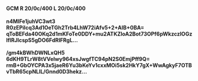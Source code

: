 #### GCM R 20/0c/400 L 20/0c/400
**n4MIFe1juhVC3wt3**<br/>**R0zEPiIcq3Ad1OeTGh2Trb4LhW72iAfv5+2+AIB+0BA=**<br/>**qToBEFda40OKq2d1mKFoTe0DDY+mu2ATKZloA2Bot73OPf6pWkzczIOGzlflRJIcspS5gDO6FdRIFRgL...**<br/><br/>
**/gm4kBWhDWNLxQH5**<br/>**6dKH9TLrW8tVVelwy964xsJwgfTC94pN2S0EmjPff9Q=**<br/>**rmB+GbOYCPA3x5jaeR6Yu3bKeYv1cxxMOi5sk2HkY7gX+WwAgkyF7OTBvTbR65cpNLIL/Gnnd0D3hekz...**